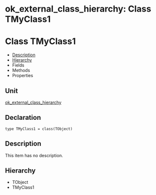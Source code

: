 # ok\_external\_class\_hierarchy: Class TMyClass1


# Class TMyClass1
<span id="TMyClass1"/>

- [Description](#PasDoc-Description)
- [Hierarchy](#PasDoc-Hierarchy)
- Fields
- Methods
- Properties

<span id="PasDoc-Description"/>

## Unit


[ok\_external\_class\_hierarchy](ok_external_class_hierarchy.md)


## Declaration


```type TMyClass1 = class(TObject)```


## Description
This item has no description.



## Hierarchy


<span id="PasDoc-Hierarchy"/>

- TObject
- TMyClass1


